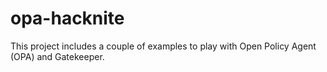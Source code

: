 # opa-hacknite

This project includes a couple of examples to play with Open
Policy Agent (OPA) and Gatekeeper.
